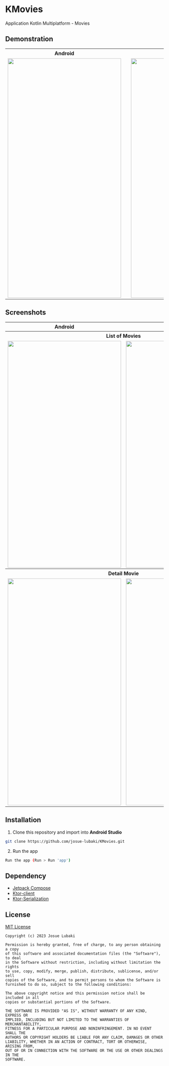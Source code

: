 # KMovies
Application Kotlin Multiplatform - Movies

## Demonstration
<table>
    <th align="center">Android</th>
    <th> </th>
    <th align="center">iOS</th>
    <tr>
        <td align="center"><img src="https://videoapi-muybridge.vimeocdn.com/animated-thumbnails/image/e7b28257-2e44-49a1-9856-34a45f56353e.gif?ClientID=vimeo-core-prod&Date=1683148494&Signature=bc558a0e1d5c474d4639bba8be6ffce8d28308d1" width=360 height=760 /></td>
        <td> </td>
        <td align="center"><img src="https://videoapi-muybridge.vimeocdn.com/animated-thumbnails/image/20f7f438-4b0f-43ad-ad82-c9bab065d148.gif?ClientID=vimeo-core-prod&Date=1683148552&Signature=ed916d8d0aee3bfc912b25b2dcde344eaa06e0fb" width=360 height=760 /></td>
    </tr>
</table>

## Screenshots
<table>
    <tr>
        <th align="center">Android</th>
        <th align="center">iOS</th>
    </tr>
    <tr>
        <th align="center" colspan="2"> List of Movies </th>
    </tr>
    <tr>
        <td align="center"><img src="https://i.imgur.com/uXd1RpV.jpg" width=360 height=720></td>
        <td align="center"><img src="https://i.imgur.com/zvK66c2.png" width=360 height=720></td>
    </tr>
    <tr> </tr>
    <tr>
        <th align="center" colspan="2"> Detail Movie </th>
    </tr>
    <tr>
        <td align="center"><img src="https://i.imgur.com/XfSHyey.png" width=360 height=720></td>
        <td align="center"><img src="https://i.imgur.com/2zfndwZ.png" width=360 height=720></td>
    </tr>
</table>

## Installation
1. Clone this repository and import into **Android Studio**

```bash
git clone https://github.com/josue-lubaki/KMovies.git
```

2. Run the app

```bash
Run the app (Run > Run 'app')
```

## Dependency
- [Jetpack Compose](https://developer.android.com/jetpack/compose)
- [Ktor-client](https://ktor.io/docs/request.html)
- [Ktor-Serialization](https://ktor.io/docs/serialization.html)

## License
[MIT License](https://github.com/josue-lubaki/KMovies/blob/main/licence)

```
Copyright (c) 2023 Josue Lubaki

Permission is hereby granted, free of charge, to any person obtaining a copy
of this software and associated documentation files (the "Software"), to deal
in the Software without restriction, including without limitation the rights
to use, copy, modify, merge, publish, distribute, sublicense, and/or sell
copies of the Software, and to permit persons to whom the Software is
furnished to do so, subject to the following conditions:

The above copyright notice and this permission notice shall be included in all
copies or substantial portions of the Software.

THE SOFTWARE IS PROVIDED "AS IS", WITHOUT WARRANTY OF ANY KIND, EXPRESS OR
IMPLIED, INCLUDING BUT NOT LIMITED TO THE WARRANTIES OF MERCHANTABILITY,
FITNESS FOR A PARTICULAR PURPOSE AND NONINFRINGEMENT. IN NO EVENT SHALL THE
AUTHORS OR COPYRIGHT HOLDERS BE LIABLE FOR ANY CLAIM, DAMAGES OR OTHER
LIABILITY, WHETHER IN AN ACTION OF CONTRACT, TORT OR OTHERWISE, ARISING FROM,
OUT OF OR IN CONNECTION WITH THE SOFTWARE OR THE USE OR OTHER DEALINGS IN THE
SOFTWARE.
```
